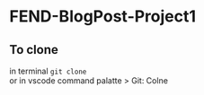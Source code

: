 # FEND-BlogPost-Project1

## To clone 
in terminal `git clone` \
or in vscode command palatte > Git: Colne  
